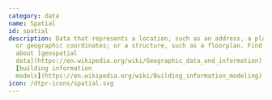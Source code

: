 ```yaml
---
category: data
name: Spatial
id: spatial
description: Data that represents a location, such as an address, a place name
  or geographic coordinates; or a structure, such as a floorplan. Find out more
  about [geospatial
  data](https://en.wikipedia.org/wiki/Geographic_data_and_information) and
  [building information
  models](https://en.wikipedia.org/wiki/Building_information_modeling)
icon: /dtpr-icons/spatial.svg
---
```


